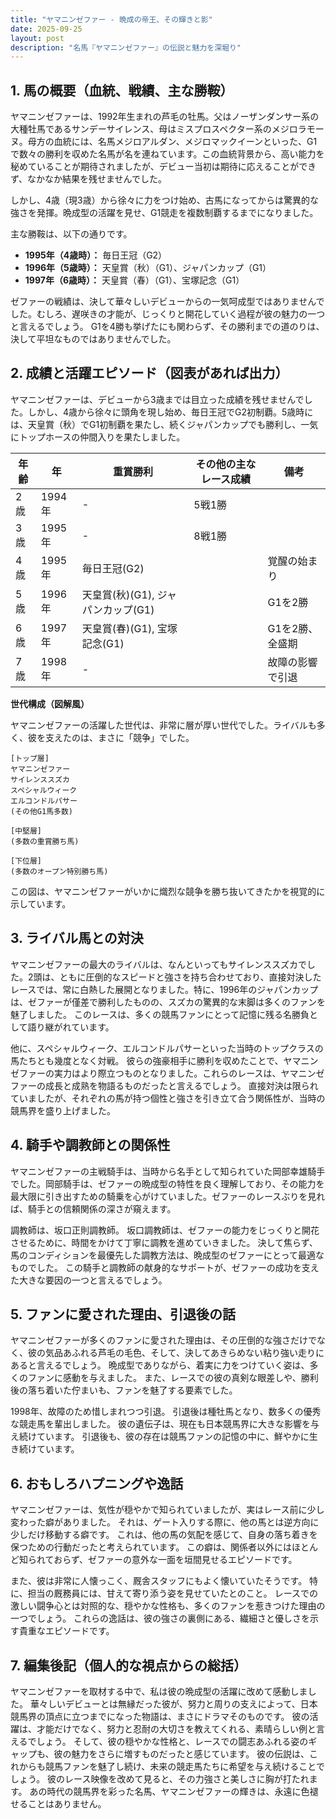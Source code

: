 ```yaml
---
title: "ヤマニンゼファー - 晩成の帝王、その輝きと影"
date: 2025-09-25
layout: post
description: "名馬『ヤマニンゼファー』の伝説と魅力を深堀り"
---
```


## 1. 馬の概要（血統、戦績、主な勝鞍）

ヤマニンゼファーは、1992年生まれの芦毛の牡馬。父はノーザンダンサー系の大種牡馬であるサンデーサイレンス、母はミスプロスペクター系のメジロラモーヌ。母方の血統には、名馬メジロアルダン、メジロマックイーンといった、G1で数々の勝利を収めた名馬が名を連ねています。この血統背景から、高い能力を秘めていることが期待されましたが、デビュー当初は期待に応えることができず、なかなか結果を残せませんでした。

しかし、4歳（現3歳）から徐々に力をつけ始め、古馬になってからは驚異的な強さを発揮。晩成型の活躍を見せ、G1競走を複数制覇するまでになりました。

主な勝鞍は、以下の通りです。

* **1995年（4歳時）：**  毎日王冠（G2）
* **1996年（5歳時）：**  天皇賞（秋）（G1）、ジャパンカップ（G1）
* **1997年（6歳時）：**  天皇賞（春）（G1）、宝塚記念（G1）


ゼファーの戦績は、決して華々しいデビューからの一気呵成型ではありませんでした。むしろ、遅咲きの才能が、じっくりと開花していく過程が彼の魅力の一つと言えるでしょう。  G1を4勝も挙げたにも関わらず、その勝利までの道のりは、決して平坦なものではありませんでした。


## 2. 成績と活躍エピソード（図表があれば出力）

ヤマニンゼファーは、デビューから3歳までは目立った成績を残せませんでした。しかし、4歳から徐々に頭角を現し始め、毎日王冠でG2初制覇。5歳時には、天皇賞（秋）でG1初制覇を果たし、続くジャパンカップでも勝利し、一気にトップホースの仲間入りを果たしました。

| 年齢 | 年 | 重賞勝利 | その他の主なレース成績 | 備考 |
|---|---|---|---|---|
| 2歳 | 1994年 |  - | 5戦1勝 |  |
| 3歳 | 1995年 | - | 8戦1勝 |  |
| 4歳 | 1995年 | 毎日王冠(G2) |  | 覚醒の始まり |
| 5歳 | 1996年 | 天皇賞(秋)(G1), ジャパンカップ(G1) |  | G1を2勝 |
| 6歳 | 1997年 | 天皇賞(春)(G1), 宝塚記念(G1) |  | G1を2勝、全盛期 |
| 7歳 | 1998年 | - |  | 故障の影響で引退 |


**世代構成（図解風）**

ヤマニンゼファーの活躍した世代は、非常に層が厚い世代でした。ライバルも多く、彼を支えたのは、まさに「競争」でした。

```
[トップ層]
ヤマニンゼファー
サイレンススズカ
スペシャルウィーク
エルコンドルパサー
(その他G1馬多数)

[中堅層]
(多数の重賞勝ち馬)

[下位層]
(多数のオープン特別勝ち馬)
```

この図は、ヤマニンゼファーがいかに熾烈な競争を勝ち抜いてきたかを視覚的に示しています。


## 3. ライバル馬との対決

ヤマニンゼファーの最大のライバルは、なんといってもサイレンススズカでした。2頭は、ともに圧倒的なスピードと強さを持ち合わせており、直接対決したレースでは、常に白熱した展開となりました。特に、1996年のジャパンカップは、ゼファーが僅差で勝利したものの、スズカの驚異的な末脚は多くのファンを魅了しました。  このレースは、多くの競馬ファンにとって記憶に残る名勝負として語り継がれています。

他に、スペシャルウィーク、エルコンドルパサーといった当時のトップクラスの馬たちとも幾度となく対戦。  彼らの強豪相手に勝利を収めたことで、ヤマニンゼファーの実力はより際立つものとなりました。これらのレースは、ヤマニンゼファーの成長と成熟を物語るものだったと言えるでしょう。  直接対決は限られていましたが、それぞれの馬が持つ個性と強さを引き立て合う関係性が、当時の競馬界を盛り上げました。


## 4. 騎手や調教師との関係性

ヤマニンゼファーの主戦騎手は、当時から名手として知られていた岡部幸雄騎手でした。岡部騎手は、ゼファーの晩成型の特性を良く理解しており、その能力を最大限に引き出すための騎乗を心がけていました。ゼファーのレースぶりを見れば、騎手との信頼関係の深さが窺えます。

調教師は、坂口正則調教師。  坂口調教師は、ゼファーの能力をじっくりと開花させるために、時間をかけて丁寧に調教を進めていきました。  決して焦らず、馬のコンディションを最優先した調教方法は、晩成型のゼファーにとって最適なものでした。  この騎手と調教師の献身的なサポートが、ゼファーの成功を支えた大きな要因の一つと言えるでしょう。


## 5. ファンに愛された理由、引退後の話

ヤマニンゼファーが多くのファンに愛された理由は、その圧倒的な強さだけでなく、彼の気品あふれる芦毛の毛色、そして、決してあきらめない粘り強い走りにあると言えるでしょう。  晩成型でありながら、着実に力をつけていく姿は、多くのファンに感動を与えました。  また、レースでの彼の真剣な眼差しや、勝利後の落ち着いた佇まいも、ファンを魅了する要素でした。

1998年、故障のため惜しまれつつ引退。  引退後は種牡馬となり、数多くの優秀な競走馬を輩出しました。  彼の遺伝子は、現在も日本競馬界に大きな影響を与え続けています。  引退後も、彼の存在は競馬ファンの記憶の中に、鮮やかに生き続けています。


## 6. おもしろハプニングや逸話

ヤマニンゼファーは、気性が穏やかで知られていましたが、実はレース前に少し変わった癖がありました。  それは、ゲート入りする際に、他の馬とは逆方向に少しだけ移動する癖です。  これは、他の馬の気配を感じて、自身の落ち着きを保つための行動だったと考えられています。  この癖は、関係者以外にはほとんど知られておらず、ゼファーの意外な一面を垣間見せるエピソードです。

また、彼は非常に人懐っこく、厩舎スタッフにもよく懐いていたそうです。  特に、担当の厩務員には、甘えて寄り添う姿を見せていたとのこと。  レースでの激しい闘争心とは対照的な、穏やかな性格も、多くのファンを惹きつけた理由の一つでしょう。  これらの逸話は、彼の強さの裏側にある、繊細さと優しさを示す貴重なエピソードです。


## 7. 編集後記（個人的な視点からの総括）

ヤマニンゼファーを取材する中で、私は彼の晩成型の活躍に改めて感動しました。  華々しいデビューとは無縁だった彼が、努力と周りの支えによって、日本競馬界の頂点に立つまでになった物語は、まさにドラマそのものです。  彼の活躍は、才能だけでなく、努力と忍耐の大切さを教えてくれる、素晴らしい例と言えるでしょう。  そして、彼の穏やかな性格と、レースでの闘志あふれる姿のギャップも、彼の魅力をさらに増すものだったと感じています。  彼の伝説は、これからも競馬ファンを魅了し続け、未来の競走馬たちに希望を与え続けることでしょう。  彼のレース映像を改めて見ると、その力強さと美しさに胸が打たれます。  あの時代の競馬界を彩った名馬、ヤマニンゼファーの輝きは、永遠に色褪せることはありません。
